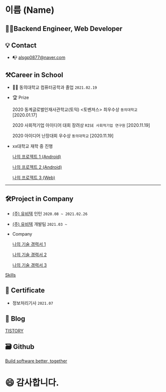 # 이름 (Name)

## 👨‍💻Backend Engineer, Web Developer
## 💡 Contact
- 📭 alsgp0877@naver.com 

## ⚒Career in School                            
- 👨‍🎓 동의대학교 컴퓨터공학과 졸업 ```2021.02.19```<br> 

- 🏆 Prize

    2020 동계글로벌인재사관학교(토익) <토벤져스> 최우수상 ```동의대학교``` [2020.01.17]

    2020 사회적기업 아이디어 대회 장려상 ```RISE 사회적기업 연구원``` [2020.11.19]

    2020 아이디어 난장대회 우수상 ```동의대학교``` [2020.11.19]

- xx대학교 재학 중 진행

    [나의 프로젝트 1 (Android)](https://www.notion.so/1-Android-56135b4b2fbe4f18af958276f44d35b5)

    [나의 프로젝트 2 (Android)](https://www.notion.so/2-Android-3e71f07d588947f1ad4663ef06fa5511)

    [나의 프로젝트 3 (Web)](https://www.notion.so/3-Web-261b0adfc6e44c55b05e1bbbc2b03596)
---

## 🛠Project in Company

- [(주) 유비텍](http://www.ubitec.co.kr) 인턴 ```2020.08 ~ 2021.02.26```<br>
- [(주) 유비텍](http://www.ubitec.co.kr) 개발팀 ```2021.03 ~ ```<br>

- Company

    [나의 기술 경력서 1](https://www.notion.so/1-d05ee96344794dfaa61ca0f6cb4b93bf)

    [나의 기술 경력서 2](https://www.notion.so/2-ef1234933f5943d9929e49c32947a9e5)

    [나의 기술 경력서 3](https://www.notion.so/3-0945680bcc7a42849a0a915f1c6b108f)

[Skills](https://www.notion.so/336753ff4e1947a5882083c33376e00e)

## 📑 Certificate
- 정보처리기사 ```2021.07```<br>

## 📝 Blog

[TISTORY](https://ppowerppush.tistory.com/)

## 🗃 Github
[Build software better, together](https://github.com)


# 😄 감사합니다.
